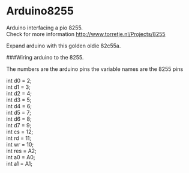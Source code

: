 Arduino8255
===========

Arduino interfacing a pio 8255.
<br/>Check for more information http://www.torretje.nl/Projects/8255

Expand arduino with this golden oldie 82c55a.

###Wiring arduino to the 8255.

The numbers are the arduino pins the variable names are the 8255 pins

int d0 = 2;<br/>
int d1 = 3;<br/>
int d2 = 4;<br/>
int d3 = 5;<br/>
int d4 = 6;<br/>
int d5 = 7;<br/>
int d6 = 8;<br/>
int d7 = 9;<br/>
int cs = 12;<br/>
int rd = 11;<br/>
int wr = 10;<br/>
int res = A2;<br/>
int a0 = A0;<br/>
int a1 = A1;<br/>
